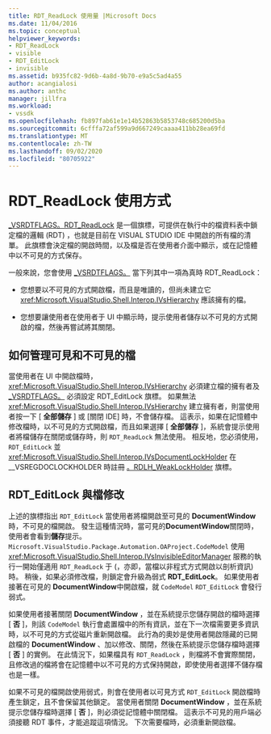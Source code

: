 ```yaml
---
title: RDT_ReadLock 使用量 |Microsoft Docs
ms.date: 11/04/2016
ms.topic: conceptual
helpviewer_keywords:
- RDT_ReadLock
- visible
- RDT_EditLock
- invisible
ms.assetid: b935fc82-9d6b-4a8d-9b70-e9a5c5ad4a55
author: acangialosi
ms.author: anthc
manager: jillfra
ms.workload:
- vssdk
ms.openlocfilehash: fb897fab61e1e14b52863b5853748c685200d5ba
ms.sourcegitcommit: 6cfffa72af599a9d667249caaaa411bb28ea69fd
ms.translationtype: MT
ms.contentlocale: zh-TW
ms.lasthandoff: 09/02/2020
ms.locfileid: "80705922"
---
```

# <a name="rdt_readlock-usage"></a>RDT_ReadLock 使用方式

[_VSRDTFLAGS。RDT_ReadLock](<xref:Microsoft.VisualStudio.Shell.Interop._VSRDTFLAGS.RDT_ReadLock>) 是一個旗標，可提供在執行中的檔資料表中鎖定檔的邏輯 (RDT) ，也就是目前在 VISUAL STUDIO IDE 中開啟的所有檔的清單。 此旗標會決定檔的開啟時間，以及檔是否在使用者介面中顯示，或在記憶體中以不可見的方式保存。

一般來說，您會使用 [_VSRDTFLAGS。](<xref:Microsoft.VisualStudio.Shell.Interop._VSRDTFLAGS.RDT_ReadLock>) 當下列其中一項為真時 RDT_ReadLock：

- 您想要以不可見的方式開啟檔，而且是唯讀的，但尚未建立它 <xref:Microsoft.VisualStudio.Shell.Interop.IVsHierarchy> 應該擁有的檔。

- 您想要讓使用者在使用者于 UI 中顯示時，提示使用者儲存以不可見的方式開啟的檔，然後再嘗試將其關閉。

## <a name="how-to-manage-visible-and-invisible-documents"></a>如何管理可見和不可見的檔

當使用者在 UI 中開啟檔時， <xref:Microsoft.VisualStudio.Shell.Interop.IVsHierarchy> 必須建立檔的擁有者及 [_VSRDTFLAGS。](<xref:Microsoft.VisualStudio.Shell.Interop._VSRDTFLAGS.RDT_EditLock>) 必須設定 RDT_EditLock 旗標。 如果無法 <xref:Microsoft.VisualStudio.Shell.Interop.IVsHierarchy> 建立擁有者，則當使用者按一下 [ **全部儲存** ] 或 [關閉 IDE] 時，不會儲存檔。 這表示，如果在記憶體中修改檔時，以不可見的方式開啟檔，而且如果選擇 [ **全部儲存** ]，系統會提示使用者將檔儲存在關閉或儲存時，則 `RDT_ReadLock` 無法使用。 相反地，您必須使用， `RDT_EditLock` 並 <xref:Microsoft.VisualStudio.Shell.Interop.IVsDocumentLockHolder> 在 __VSREGDOCLOCKHOLDER 時註冊 [。RDLH_WeakLockHolder](<xref:Microsoft.VisualStudio.Shell.Interop.__VSREGDOCLOCKHOLDER.RDLH_WeakLockHolder>) 旗標。

## <a name="rdt_editlock-and-document-modification"></a>RDT_EditLock 與檔修改

上述的旗標指出 `RDT_EditLock` 當使用者將檔開啟至可見的 **DocumentWindow**時，不可見的檔開啟。 發生這種情況時，當可見的**DocumentWindow**關閉時，使用者會看到**儲存**提示。 `Microsoft.VisualStudio.Package.Automation.OAProject.CodeModel` 使用 <xref:Microsoft.VisualStudio.Shell.Interop.IVsInvisibleEditorManager> 服務的執行一開始僅適用 `RDT_ReadLock` 于 (，亦即，當檔以非程式方式開啟以剖析資訊) 時。 稍後，如果必須修改檔，則鎖定會升級為弱式 **RDT_EditLock**。 如果使用者接著在可見的 **DocumentWindow**中開啟檔，就 `CodeModel` `RDT_EditLock` 會發行弱式。

如果使用者接著關閉 **DocumentWindow** ，並在系統提示您儲存開啟的檔時選擇 [ **否** ]，則該 `CodeModel` 執行會處置檔中的所有資訊，並在下一次檔需要更多資訊時，以不可見的方式從磁片重新開啟檔。 此行為的奧妙是使用者開啟隱藏的已開啟檔的 **DocumentWindow** 、加以修改、關閉，然後在系統提示您儲存檔時選擇 [ **否** ] 的實例。 在此情況下，如果檔具有 `RDT_ReadLock` ，則檔將不會實際關閉，且修改過的檔將會在記憶體中以不可見的方式保持開啟，即使使用者選擇不儲存檔也是一樣。

如果不可見的檔開啟使用弱式，則會在使用者以可見方式 `RDT_EditLock` 開啟檔時產生鎖定，且不會保留其他鎖定。 當使用者關閉 **DocumentWindow** ，並在系統提示您儲存檔時選擇 [ **否** ]，則必須從記憶體中關閉檔。 這表示不可見的用戶端必須接聽 RDT 事件，才能追蹤這項情況。 下次需要檔時，必須重新開啟檔。
